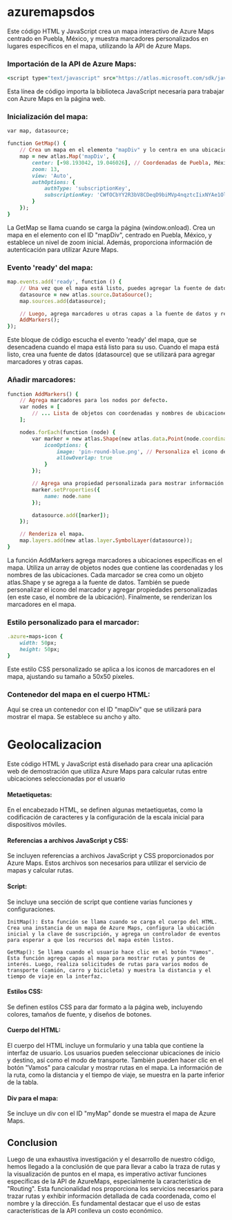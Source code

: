 # azuremapsdos

Este código HTML y JavaScript crea un mapa interactivo de Azure Maps centrado en Puebla, México, y muestra marcadores personalizados en lugares específicos en el mapa, utilizando la API de Azure Maps.

### Importación de la API de Azure Maps:

```ruby
<script type="text/javascript" src="https://atlas.microsoft.com/sdk/javascript/mapcontrol/2/atlas.js"></script>
```

Esta línea de código importa la biblioteca JavaScript necesaria para trabajar con Azure Maps en la página web.


### Inicialización del mapa:

```ruby
var map, datasource;

function GetMap() {
    // Crea un mapa en el elemento "mapDiv" y lo centra en una ubicación específica.
    map = new atlas.Map('mapDiv', {
        center: [-98.193042, 19.046026], // Coordenadas de Puebla, México
        zoom: 13,
        view: 'Auto',
        authOptions: {
            authType: 'subscriptionKey',
            subscriptionKey: 'CWfOCbYY2R3bV8CDeqD9biMVp4nqztcIixNYAe1Olxw'
        }
    });
}
```

La GetMap se llama cuando se carga la página (window.onload). Crea un mapa en el elemento con el ID "mapDiv", centrado en Puebla, México, y establece un nivel de zoom inicial. Además, proporciona información de autenticación para utilizar Azure Maps.

### Evento 'ready' del mapa:

```ruby
map.events.add('ready', function () {
    // Una vez que el mapa está listo, puedes agregar la fuente de datos.
    datasource = new atlas.source.DataSource();
    map.sources.add(datasource);

    // Luego, agrega marcadores u otras capas a la fuente de datos y renderízalos en el mapa.
    AddMarkers();
});
```

Este bloque de código escucha el evento 'ready' del mapa, que se desencadena cuando el mapa está listo para su uso. Cuando el mapa está listo, crea una fuente de datos (datasource) que se utilizará para agregar marcadores y otras capas.

### Añadir marcadores:

```ruby
function AddMarkers() {
    // Agrega marcadores para los nodos por defecto.
    var nodes = [
        // ... Lista de objetos con coordenadas y nombres de ubicaciones
    ];

    nodes.forEach(function (node) {
        var marker = new atlas.Shape(new atlas.data.Point(node.coordinates), {
            iconOptions: {
                image: 'pin-round-blue.png', // Personaliza el icono del marcador
                allowOverlap: true
            }
        });

        // Agrega una propiedad personalizada para mostrar información adicional.
        marker.setProperties({
            name: node.name
        });

        datasource.add([marker]);
    });

    // Renderiza el mapa.
    map.layers.add(new atlas.layer.SymbolLayer(datasource));
}
```

La función AddMarkers agrega marcadores a ubicaciones específicas en el mapa. Utiliza un array de objetos nodes que contiene las coordenadas y los nombres de las ubicaciones. Cada marcador se crea como un objeto atlas.Shape y se agrega a la fuente de datos. También se puede personalizar el icono del marcador y agregar propiedades personalizadas (en este caso, el nombre de la ubicación). Finalmente, se renderizan los marcadores en el mapa.


### Estilo personalizado para el marcador:

```ruby
.azure-maps-icon {
    width: 50px;
    height: 50px;
}
```

Este estilo CSS personalizado se aplica a los iconos de marcadores en el mapa, ajustando su tamaño a 50x50 píxeles.

### Contenedor del mapa en el cuerpo HTML:

Aquí se crea un contenedor con el ID "mapDiv" que se utilizará para mostrar el mapa. Se establece su ancho y alto.

# Geolocalizacion

Este código HTML y JavaScript está diseñado para crear una aplicación web de demostración que utiliza Azure Maps para calcular rutas entre ubicaciones seleccionadas por el usuario

#### Metaetiquetas: 
En el encabezado HTML, se definen algunas metaetiquetas, como la codificación de caracteres y la configuración de la escala inicial para dispositivos móviles.

#### Referencias a archivos JavaScript y CSS:
Se incluyen referencias a archivos JavaScript y CSS proporcionados por Azure Maps. Estos archivos son necesarios para utilizar el servicio de mapas y calcular rutas.

#### Script: 
Se incluye una sección de script que contiene varias funciones y configuraciones.

    InitMap(): Esta función se llama cuando se carga el cuerpo del HTML. Crea una instancia de un mapa de Azure Maps, configura la ubicación inicial y la clave de suscripción, y agrega un controlador de eventos para esperar a que los recursos del mapa estén listos.

    GetMap(): Se llama cuando el usuario hace clic en el botón "Vamos". Esta función agrega capas al mapa para mostrar rutas y puntos de interés. Luego, realiza solicitudes de rutas para varios modos de transporte (camión, carro y bicicleta) y muestra la distancia y el tiempo de viaje en la interfaz.

#### Estilos CSS: 
Se definen estilos CSS para dar formato a la página web, incluyendo colores, tamaños de fuente, y diseños de botones.

#### Cuerpo del HTML:
El cuerpo del HTML incluye un formulario y una tabla que contiene la interfaz de usuario. Los usuarios pueden seleccionar ubicaciones de inicio y destino, así como el modo de transporte. También pueden hacer clic en el botón "Vamos" para calcular y mostrar rutas en el mapa. La información de la ruta, como la distancia y el tiempo de viaje, se muestra en la parte inferior de la tabla.

#### Div para el mapa: 
Se incluye un div con el ID "myMap" donde se muestra el mapa de Azure Maps.

## Conclusion

Luego de una exhaustiva investigación y el desarrollo de nuestro código, hemos llegado a la conclusión de que para llevar a cabo la traza de rutas y la visualización de puntos en el mapa, es imperativo activar funciones específicas de la API de AzureMaps, especialmente la característica de "Routing". Esta funcionalidad nos proporciona los servicios necesarios para trazar rutas y exhibir información detallada de cada coordenada, como el nombre y la dirección. Es fundamental destacar que el uso de estas características de la API conlleva un costo económico.